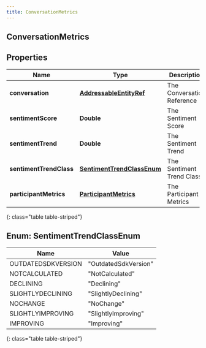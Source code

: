 ```yaml
---
title: ConversationMetrics
---
```


## ConversationMetrics

## Properties

| Name                    | Type                                                                     | Description                | Notes      |
| ----------------------- | ------------------------------------------------------------------------ | -------------------------- | ---------- |
| **conversation**        | <!----><!---->[**AddressableEntityRef**](AddressableEntityRef.md)<!----> | The Conversation Reference | [optional] |
| **sentimentScore**      | <!----><!---->**Double**<!---->                                          | The Sentiment Score        | [optional] |
| **sentimentTrend**      | <!----><!---->**Double**<!---->                                          | The Sentiment Trend        | [optional] |
| **sentimentTrendClass** | [**SentimentTrendClassEnum**](#SentimentTrendClassEnum)<!---->           | The Sentiment Trend Class  | [optional] |
| **participantMetrics**  | <!----><!---->[**ParticipantMetrics**](ParticipantMetrics.md)<!---->     | The Participant Metrics    | [optional] |

{: class="table table-striped"}

<a name="SentimentTrendClassEnum"></a>

## Enum: SentimentTrendClassEnum

| Name               | Value                          |
| ------------------ | ------------------------------ |
| OUTDATEDSDKVERSION | &quot;OutdatedSdkVersion&quot; |
| NOTCALCULATED      | &quot;NotCalculated&quot;      |
| DECLINING          | &quot;Declining&quot;          |
| SLIGHTLYDECLINING  | &quot;SlightlyDeclining&quot;  |
| NOCHANGE           | &quot;NoChange&quot;           |
| SLIGHTLYIMPROVING  | &quot;SlightlyImproving&quot;  |
| IMPROVING          | &quot;Improving&quot;          |

{: class="table table-striped"}
